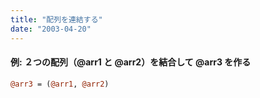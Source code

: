 ```yaml
---
title: "配列を連結する"
date: "2003-04-20"
---
```


#### 例: ２つの配列（@arr1 と @arr2）を結合して @arr3 を作る

~~~ perl
@arr3 = (@arr1, @arr2)
~~~

